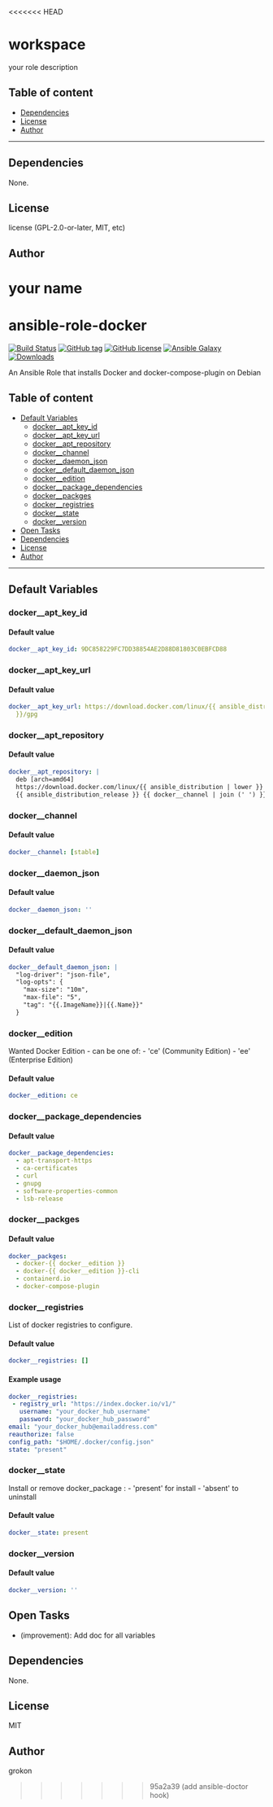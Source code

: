 <<<<<<< HEAD
# workspace

your role description

## Table of content

- [Dependencies](#dependencies)
- [License](#license)
- [Author](#author)

---



## Dependencies

None.

## License

license (GPL-2.0-or-later, MIT, etc)

## Author

your name
=======
# ansible-role-docker

[![Build Status](https://github.com/haxorof/Grokon/ansible-role-dockerworkflows/CI/badge.svg?branch=master)](https://github.com/Grokon/ansible-role-docker/actions?query=workflow%3ACI)
[![GitHub tag](https://img.shields.io/github/tag/Grokon/ansible-role-docker.svg)](https://github.com/Grokon/ansible-role-docker/tags)
[![GitHub license](https://img.shields.io/github/license/Grokon/ansible-role-docker.svg)](https://github.com/Grokon/ansible-role-docker/blob/master/LICENSE)
[![Ansible Galaxy](https://img.shields.io/badge/galaxy-grokon.docker-blue.svg)](https://galaxy.ansible.com/grokon/docker/)
[![Downloads](https://img.shields.io/ansible/role/d/####)](https://galaxy.ansible.com/grokon/docker/)

An Ansible Role that installs Docker and docker-compose-plugin on Debian

## Table of content

- [Default Variables](#default-variables)
  - [docker__apt_key_id](#docker__apt_key_id)
  - [docker__apt_key_url](#docker__apt_key_url)
  - [docker__apt_repository](#docker__apt_repository)
  - [docker__channel](#docker__channel)
  - [docker__daemon_json](#docker__daemon_json)
  - [docker__default_daemon_json](#docker__default_daemon_json)
  - [docker__edition](#docker__edition)
  - [docker__package_dependencies](#docker__package_dependencies)
  - [docker__packges](#docker__packges)
  - [docker__registries](#docker__registries)
  - [docker__state](#docker__state)
  - [docker__version](#docker__version)
- [Open Tasks](#open-tasks)
- [Dependencies](#dependencies)
- [License](#license)
- [Author](#author)

---

## Default Variables

### docker__apt_key_id

#### Default value

```YAML
docker__apt_key_id: 9DC858229FC7DD38854AE2D88D81803C0EBFCD88
```

### docker__apt_key_url

#### Default value

```YAML
docker__apt_key_url: https://download.docker.com/linux/{{ ansible_distribution | lower
  }}/gpg
```

### docker__apt_repository

#### Default value

```YAML
docker__apt_repository: |
  deb [arch=amd64]
  https://download.docker.com/linux/{{ ansible_distribution | lower }}
  {{ ansible_distribution_release }} {{ docker__channel | join (' ') }}
```

### docker__channel

#### Default value

```YAML
docker__channel: [stable]
```

### docker__daemon_json

#### Default value

```YAML
docker__daemon_json: ''
```

### docker__default_daemon_json

#### Default value

```YAML
docker__default_daemon_json: |
  "log-driver": "json-file",
  "log-opts": {
    "max-size": "10m",
    "max-file": "5",
    "tag": "{{.ImageName}}|{{.Name}}"
  }
```

### docker__edition

Wanted Docker Edition - can be one of: - 'ce' (Community Edition) - 'ee' (Enterprise Edition)

#### Default value

```YAML
docker__edition: ce
```

### docker__package_dependencies

#### Default value

```YAML
docker__package_dependencies:
  - apt-transport-https
  - ca-certificates
  - curl
  - gnupg
  - software-properties-common
  - lsb-release
```

### docker__packges

#### Default value

```YAML
docker__packges:
  - docker-{{ docker__edition }}
  - docker-{{ docker__edition }}-cli
  - containerd.io
  - docker-compose-plugin
```

### docker__registries

List of docker registries to configure.

#### Default value

```YAML
docker__registries: []
```

#### Example usage

```YAML
docker__registries:
 - registry_url: "https://index.docker.io/v1/"
   username: "your_docker_hub_username"
   password: "your_docker_hub_password"
email: "your_docker_hub@emailaddress.com"
reauthorize: false
config_path: "$HOME/.docker/config.json"
state: "present"
```

### docker__state

Install or remove docker_package : - 'present' for install - 'absent' to uninstall

#### Default value

```YAML
docker__state: present
```

### docker__version

#### Default value

```YAML
docker__version: ''
```


## Open Tasks

- (improvement): Add doc for all variables

## Dependencies

None.

## License

MIT

## Author

grokon
>>>>>>> 95a2a39 (add ansible-doctor hook)
